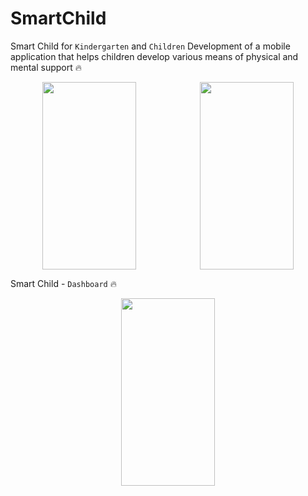 ﻿# SmartChild


 Smart Child for `Kindergarten` and `Children` Development of a mobile application that helps children develop various means of physical and mental support 🔥

<div style="width=100%; flex-direction: row; display: flex; justify-content: space-around; align-items: center;">
<img src="https://github.com/JasurbekRuzimov/SmartChild/assets/82991168/d44cea4a-a7d9-447b-aed9-7ed5930f57d3" width="150" height="300" />  <img src="https://github.com/JasurbekRuzimov/SmartChild/assets/82991168/d44cea4a-a7d9-447b-aed9-7ed5930f57d3" width="150" height="300" />
 
</div>

 Smart Child - `Dashboard` 🔥

<div style="width=100%; flex-direction: row; display: flex; justify-content: space-around; align-items: center;">
<img src="https://github.com/JasurbekRuzimov/SmartChild/assets/82991168/2fd02b0b-6b0a-4200-a10d-0ee399a5ddb9" width="150" height="300" />
</div>
